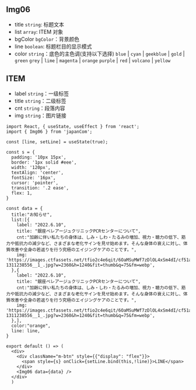 
## Img06

- title `string`: 标题文本
- list `array`: ITEM 对象
- bgColor `bgColor`：背景颜色
- line `boolean`: 标题栏目的显示模式
- color `string`：底色的主色调(支持以下选择)
  `blue` | `cyan` | `geekblue` | `gold` | `green`
  `grey` | `lime` | `magenta` | `orange` 
  `purple` | `red` | `volcano` | `yellow`

## ITEM
- label `string`：一级标签
- title `string`：二级标签
- cnt `string`：段落内容
- img `string`：图片链接



```tsx
import React, { useState, useEffect } from 'react';
import { Img06 } from 'japanCom';

const [line, setLine] = useState(true);

const s = {
  padding: '10px 15px',
  border: '1px solid #eee',
  width: '120px',
  textAlign: 'center',
  fontSize: '16px',
  cursor: 'pointer',
  transition: '.2 ease',
  flex: 1, 
}

const data = {
  title:"お知らせ",
  list:[{
    label: "2022.6.10",
    title: "銀座ベレアージュクリニックPCRセンターについて",
    cnt:"加齢に伴い私たちの身体は、しみ・しわ・たるみの増加、視力・聴力の低下、筋力や抵抗力の減少など、さまざまな老化サインを見せ始めます。そんな身体の衰えに対し、体質改善や全身の若返りを行う究極のエイジングケアのことです。",
    img: 'https://images.ctfassets.net/tfio2c4e6qit/6OaMSuMWf7zDlOL4xSm4dI/cf51a822c75fa778e3e41ec2c19520f1/GettyImages-1311238556__1_.jpg?w=2360&h=1240&fit=thumb&q=75&fm=webp',
  },{
    label: "2022.6.10",
    title: "銀座ベレアージュクリニックPCRセンターについて",
    cnt:"加齢に伴い私たちの身体は、しみ・しわ・たるみの増加、視力・聴力の低下、筋力や抵抗力の減少など、さまざまな老化サインを見せ始めます。そんな身体の衰えに対し、体質改善や全身の若返りを行う究極のエイジングケアのことです。",
    img: 'https://images.ctfassets.net/tfio2c4e6qit/6OaMSuMWf7zDlOL4xSm4dI/cf51a822c75fa778e3e41ec2c19520f1/GettyImages-1311238556__1_.jpg?w=2360&h=1240&fit=thumb&q=75&fm=webp',
  },],
  color:"orange",
  line: line,
}

export default () => (
  <div>
    <div className="m-btn" style={{"display": "flex"}}>
      <span style={s} onClick={setLine.bind(this,!line)}>LINE</span>
    </div>
    <Img06 data={data} />
  </div>
  )
```
